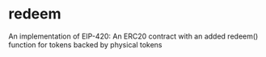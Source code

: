 # redeem
An implementation of EIP-420: An ERC20 contract with an added redeem() function for tokens backed by physical tokens
